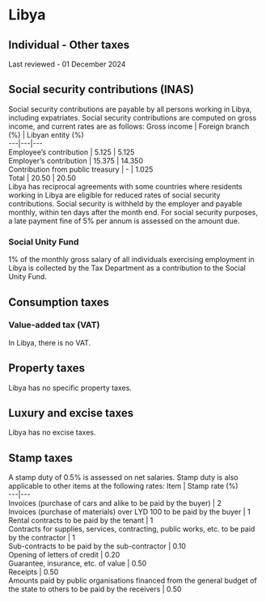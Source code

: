 # Libya
## Individual - Other taxes
Last reviewed - 01 December 2024
## Social security contributions (INAS)
Social security contributions are payable by all persons working in Libya, including expatriates.
Social security contributions are computed on gross income, and current rates are as follows:
Gross income | Foreign branch (%) | Libyan entity (%)  
---|---|---  
Employee’s contribution | 5.125 | 5.125  
Employer’s contribution | 15.375 | 14.350  
Contribution from public treasury | - | 1.025  
Total | 20.50 | 20.50  
Libya has reciprocal agreements with some countries where residents working in Libya are eligible for reduced rates of social security contributions.
Social security is withheld by the employer and payable monthly, within ten days after the month end. For social security purposes, a late payment fine of 5% per annum is assessed on the amount due.
### Social Unity Fund
1% of the monthly gross salary of all individuals exercising employment in Libya is collected by the Tax Department as a contribution to the Social Unity Fund.
## Consumption taxes
### Value-added tax (VAT)
In Libya, there is no VAT.
## Property taxes
Libya has no specific property taxes.
## Luxury and excise taxes
Libya has no excise taxes.
## Stamp taxes
A stamp duty of 0.5% is assessed on net salaries.
Stamp duty is also applicable to other items at the following rates:
Item | Stamp rate (%)  
---|---  
Invoices (purchase of cars and alike to be paid by the buyer) | 2  
Invoices (purchase of materials) over LYD 100 to be paid by the buyer | 1  
Rental contracts to be paid by the tenant | 1  
Contracts for supplies, services, contracting, public works, etc. to be paid by the contractor | 1  
Sub-contracts to be paid by the sub-contractor | 0.10  
Opening of letters of credit | 0.20  
Guarantee, insurance, etc. of value | 0.50  
Receipts | 0.50  
Amounts paid by public organisations financed from the general budget of the state to others to be paid by the receivers | 0.50
